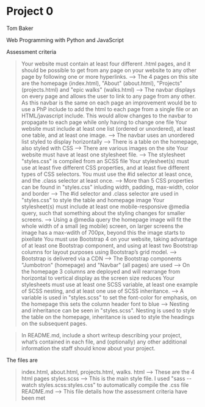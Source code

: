 # Project 0

Tom Baker

Web Programming with Python and JavaScript

Assessment criteria
>Your website must contain at least four different .html pages, and it should be possible to get from any page on your website to any other page by following one or more hyperlinks.
--> The 4 pages on this site are the homepage (index.html), "About" (about.html), "Projects" (projects.html) and "epic walks" (walks.html)
--> The navbar displays on every page and allows the user to link to any page from any other. As this navbar is the same on each page an improvement would be to use a PhP include to add the html to each page from a single file or an HTML/javascript include. This would allow changes to the navbar to propagate to each page while only having to change one file
>Your website must include at least one list (ordered or unordered), at least one table, and at least one image.
--> The navbar uses an unordered list styled to display horizontally
--> There is a table on the homepage, also styled with CSS
--> There are various images on the site
>Your website must have at least one stylesheet file.
--> The stylesheet "styles.css" is compiled from an SCSS file
>Your stylesheet(s) must use at least five different CSS properties, and at least five different types of CSS selectors. You must use the #id selector at least once, and the .class selector at least once.
--> More than 5 CSS properties can be found in "styles.css" inluding width, padding, max-width, color and border
--> The #id selector and .class selector are used in "styles.css" to style the table and homepage image
>Your stylesheet(s) must include at least one mobile-responsive @media query, such that something about the styling changes for smaller screens.
--> Using a @media query the homepage image will fit the whole width of a small (eg mobile) screen, on larger screens the image has a max-wdith of 700px, beyond this the image starts to pixellate
>You must use Bootstrap 4 on your website, taking advantage of at least one Bootstrap component, and using at least two Bootstrap columns for layout purposes using Bootstrap’s grid model.
--> Bootstrap is delivered via a CDN
--> The Bootstrap components "Jumbotron" (homepage) and "Navbar" (all pages) are used 
--> On the homepage 3 columns are deployed and will rearrange from horizontal to vertical display as the screen size reduces
>Your stylesheets must use at least one SCSS variable, at least one example of SCSS nesting, and at least one use of SCSS inheritance.
--> A variable is used in "styles.scss" to set the font-color for emphasis, on the homepage this sets the column header font to blue
--> Nesting and inheritance can be seen in "styles.scss". Nesting is used to style the table on the homepage, inheritance is used to style the headings on the subsequent pages.

>In README.md, include a short writeup describing your project, what’s contained in each file, and (optionally) any other additional information the staff should know about your project.

The files are
> index.html, about.html, projects.html, walks. html
--> These are the 4 html pages
> styles.scss 
--> This is the main style file. I used "sass --watch styles.scss:styles.css" to automatically compile the .css file
> README.md
--> This file details how the assessment criteria have been met
